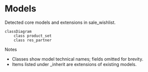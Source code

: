 # Models

Detected core models and extensions in sale_wishlist.

```mermaid
classDiagram
    class product_set
    class res_partner
```

Notes
- Classes show model technical names; fields omitted for brevity.
- Items listed under _inherit are extensions of existing models.
